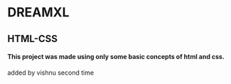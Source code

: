 # DREAMXL
## HTML-CSS

#### This project was made using only some basic concepts of html and css.
added by vishnu second time

